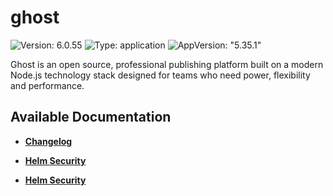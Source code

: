 # ghost

![Version: 6.0.55](https://img.shields.io/badge/Version-6.0.55-informational?style=flat-square) ![Type: application](https://img.shields.io/badge/Type-application-informational?style=flat-square) ![AppVersion: "5.35.1"](https://img.shields.io/badge/AppVersion-"5.35.1"-informational?style=flat-square)

Ghost is an open source, professional publishing platform built on a modern Node.js technology stack designed for teams who need power, flexibility and performance.

## Available Documentation

- [**Changelog**](CHANGELOG)

- [**Helm Security**](container-security)

- [**Helm Security**](helm-security)

